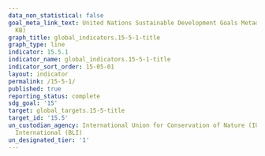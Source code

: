 ```yaml
---
data_non_statistical: false
goal_meta_link_text: United Nations Sustainable Development Goals Metadata (PDF 440
  KB)
graph_title: global_indicators.15-5-1-title
graph_type: line
indicator: 15.5.1
indicator_name: global_indicators.15-5-1-title
indicator_sort_order: 15-05-01
layout: indicator
permalink: /15-5-1/
published: true
reporting_status: complete
sdg_goal: '15'
target: global_targets.15-5-title
target_id: '15.5'
un_custodian_agency: International Union for Conservation of Nature (IUCN) BirdLife
  International (BLI)
un_designated_tier: '1'
---
```

